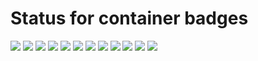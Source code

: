 # Status for container badges


![](https://github.com/alt-how/altinn-studio/actions/workflows/app-scan.yml/badge.svg)
![](https://github.com/alt-how/altinn-studio/actions/workflows/authentication-scan.yml/badge.svg)
![](https://github.com/alt-how/altinn-studio/actions/workflows/authorization-scan.yml/badge.svg)
![](https://github.com/alt-how/altinn-studio/actions/workflows/designer-scan.yml/badge.svg)
![](https://github.com/alt-how/altinn-studio/actions/workflows/events-scan.yml/badge.svg)
![](https://github.com/alt-how/altinn-studio/actions/workflows/load-balancer-scan.yml/badge.svg)
![](https://github.com/alt-how/altinn-studio/actions/workflows/pdf-scan.yml/badge.svg)
![](https://github.com/alt-how/altinn-studio/actions/workflows/profile-scan.yml/badge.svg)
![](https://github.com/alt-how/altinn-studio/actions/workflows/receipt-scan.yml/badge.svg)
![](https://github.com/alt-how/altinn-studio/actions/workflows/register-scan.yml/badge.svg)
![](https://github.com/alt-how/altinn-studio/actions/workflows/repositories-scan.yml/badge.svg)
![](https://github.com/alt-how/altinn-studio/actions/workflows/storage-scan.yml/badge.svg)









